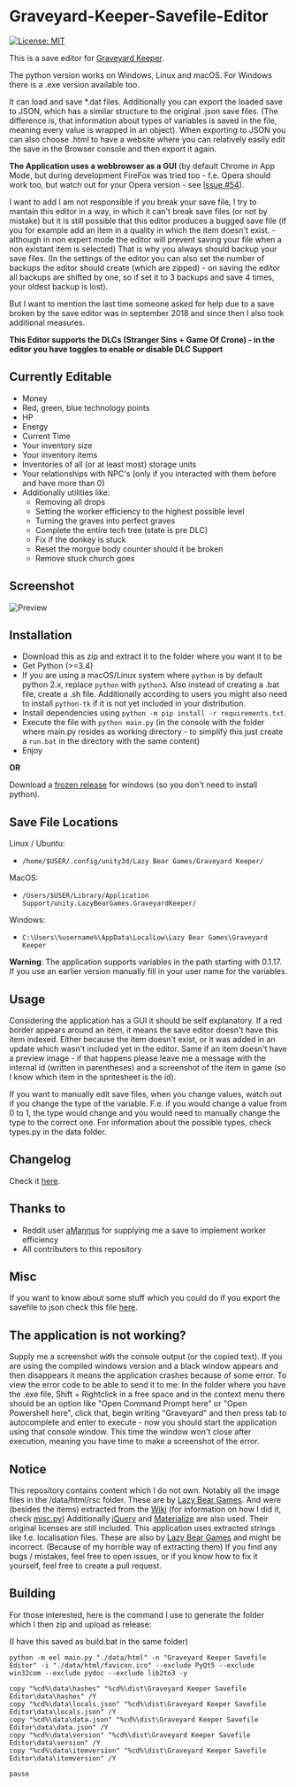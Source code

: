 Graveyard-Keeper-Savefile-Editor
================================
[![License: MIT](https://img.shields.io/badge/License-MIT-yellow.svg)](https://opensource.org/licenses/MIT)

This is a save editor for [Graveyard Keeper](https://store.steampowered.com/app/599140/Graveyard_Keeper/).

The python version works on Windows, Linux and macOS.
For Windows there is a .exe version available too.

It can load and save *.dat files.
Additionally you can export the loaded save to JSON, which has a similar structure to the original .json save files.
(The difference is, that information about types of variables is saved in the file, meaning every value is wrapped in an object).
When exporting to JSON you can also choose .html to have a website where you can relatively easily edit the save in the Browser console and then export it again. 

**The Application uses a webbrowser as a GUI** (by default Chrome in App Mode, but during development FireFox was tried too - f.e. Opera should work too, but watch out for your Opera version - see [Issue #54](https://github.com/NetroScript/Graveyard-Keeper-Savefile-Editor/issues/54)).

I want to add I am not responsible if you break your save file, I try to mantain this editor in a way, in which it can't break save files (or not by mistake) but it is still possible that this editor produces a bugged save file (if you for example add an item in a quality in which the item doesn't exist. - although in non expert mode the editor will prevent saving your file when a non existant item is selected)
That is why you always should backup your save files. (In the settings of the editor you can also set the number of backups the editor should create (which are zipped) - on saving the editor all backups are shifted by one, so if set it to 3 backups and save 4 times, your oldest backup is lost).

But I want to mention the last time someone asked for help due to a save broken by the save editor was in september 2018 and since then I also took additional measures.

**This Editor supports the DLCs (Stranger Sins + Game Of Crone) - in the editor you have toggles to enable or disable DLC Support**

## Currently Editable

* Money
* Red, green, blue technology points
* HP
* Energy
* Current Time
* Your inventory size
* Your inventory items
* Inventories of all (or at least most) storage units
* Your relationships with NPC's (only if you interacted with them before and have more than 0)
* Additionally utilities like:
  * Removing all drops
  * Setting the worker efficiency to the highest possible level
  * Turning the graves into perfect graves
  * Complete the entire tech tree (state is pre DLC)
  * Fix if the donkey is stuck
  * Reset the morgue body counter should it be broken
  * Remove stuck church goes

## Screenshot

![Preview](https://i.imgur.com/XZdmo3Z.png)

## Installation

* Download this as zip and extract it to the folder where you want it to be
* Get Python (>=3.4)
* If you are using a macOS/Linux system where `python` is by default python 2.x, replace `python` with `python3`. Also instead of creating a .bat file, create a .sh file. Additionally according to users you might also need to install `python-tk` if it is not yet included in your distribution.
* Install dependencies using `python -m pip install -r requirements.txt`.
* Execute the file with `python main.py` (in the console with the folder where main.py resides as working directory - to simplify this just create a `run.bat` in the directory with the same content)
* Enjoy

**OR**

Download a [frozen release](https://github.com/NetroScript/Graveyard-Keeper-Savefile-Editor/releases) for windows (so you don't need to install python).

## Save File Locations

Linux / Ubuntu:

* `/home/$USER/.config/unity3d/Lazy Bear Games/Graveyard Keeper/`

MacOS:

* `/Users/$USER/Library/Application Support/unity.LazyBearGames.GraveyardKeeper/`

Windows:

* `C:\Users\%username%\AppData\LocalLow\Lazy Bear Games\Graveyard Keeper`


**Warning**: 
The application supports variables in the path starting with 0.1.17. If you use an earlier version manually fill in your user name for the variables. 

## Usage

Considering the application has a GUI it should be self explanatory.
If a red border appears around an item, it means the save editor doesn't have this item indexed. Either because the item doesn't exist, or it was added in an update which wasn't included yet in the editor.
Same if an item doesn't have a preview image - if that happens please leave me a message with the internal id (written in parentheses) and a screenshot of the item in game (so I know which item in the spritesheet is the id).

If you want to manually edit save files, when you change values, watch out if you change the type of the variable. F.e. if you would change a value from 0 to 1, the type would change and you would need to manually change the type to the correct one.
For information about the possible types, check types.py in the data folder.


## Changelog

Check it [here](https://github.com/NetroScript/Graveyard-Keeper-Savefile-Editor/blob/master/changelog.md).


## Thanks to

* Reddit user [aMannus](https://www.reddit.com/user/aMannus) for supplying me a save to implement worker efficiency
* All contributers to this repository

## Misc

If you want to know about some stuff which you could do if you export the savefile to json check this file [here](https://github.com/NetroScript/Graveyard-Keeper-Savefile-Editor/blob/master/saves.md).


## The application is not working?

Supply me a screenshot with the console output (or the copied text).
If you are using the compiled windows version and a black window appears and then disappears it means the application crashes because of some error.
To view the error code to be able to send it to me:
In the folder where you have the .exe file, Shift + Rightclick in a free space and in the context menu there should be an option like "Open Command Prompt here" or "Open Powershell here", click that, begin writing "Graveyard" and then press tab to autocomplete and enter to execute - now you should start the application using that console window. This time the window won't close after execution, meaning you have time to make a screenshot of the error.

## Notice

This repository contains content which I do not own.
Notably all the image files in the /data/html/rsc folder. These are by [Lazy Bear Games](http://lazybeargames.com/). And were (besides the items) extracted from the [Wiki](https://graveyardkeeper.gamepedia.com/Graveyard_Keeper_Wiki) (for information on how I did it, check [misc.py](https://github.com/NetroScript/Graveyard-Keeper-Savefile-Editor/blob/0.1.0/data/misc.py))
Additionally [jQuery](https://jquery.com/) and [Materialize](https://materializecss.com/) are also used. Their original licenses are still included.
This application uses extracted strings like f.e. localisation files. These are also by [Lazy Bear Games](http://lazybeargames.com/) and might be incorrect. (Because of my horrible way of extracting them)
If you find any bugs / mistakes, feel free to open issues, or if you know how to fix it yourself, feel free to create a pull request.

## Building

For those interested, here is the command I use to generate the folder which I then zip and upload as release:

(I have this saved as build.bat in the same folder)

```batch
python -m eel main.py "./data/html" -n "Graveyard Keeper Savefile Editor" -i "./data/html/favicon.ico" --exclude PyQt5 --exclude win32com --exclude pydoc --exclude lib2to3 -y

copy "%cd%\data\hashes" "%cd%\dist\Graveyard Keeper Savefile Editor\data\hashes" /Y
copy "%cd%\data\locals.json" "%cd%\dist\Graveyard Keeper Savefile Editor\data\locals.json" /Y
copy "%cd%\data\data.json" "%cd%\dist\Graveyard Keeper Savefile Editor\data\data.json" /Y
copy "%cd%\data\version" "%cd%\dist\Graveyard Keeper Savefile Editor\data\version" /Y
copy "%cd%\data\itemversion" "%cd%\dist\Graveyard Keeper Savefile Editor\data\itemversion" /Y

pause
```
